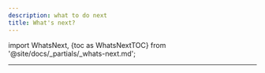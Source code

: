 ```yaml
---
description: what to do next
title: What's next?
---
```

import WhatsNext, {toc as WhatsNextTOC} from '@site/docs/_partials/_whats-next.md';

<hr />

<WhatsNext />
